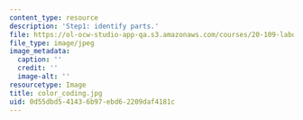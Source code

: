 ```yaml
---
content_type: resource
description: 'Step1: identify parts.'
file: https://ol-ocw-studio-app-qa.s3.amazonaws.com/courses/20-109-laboratory-fundamentals-in-biological-engineering-fall-2007/0d55dbd541436b97ebd62209daf4181c_color_coding.jpg
file_type: image/jpeg
image_metadata:
  caption: ''
  credit: ''
  image-alt: ''
resourcetype: Image
title: color_coding.jpg
uid: 0d55dbd5-4143-6b97-ebd6-2209daf4181c
---
```

